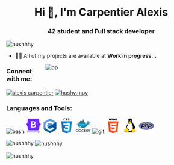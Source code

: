 <h1 align="center">Hi 👋, I'm Carpentier Alexis</h1>
<h3 align="center">42 student and Full stack developer</h3>

<p align="left"> <img src="https://komarev.com/ghpvc/?username=hushhhy&label=Profile%20views&color=0e75b6&style=flat" alt="hushhhy" /> </p>

- 👨‍💻 All of my projects are available at **Work in progress...**

<img align="right" alt="op" width="400" src="https://i.pinimg.com/originals/2d/02/f1/2d02f1b440163529c321599a51cf4ef6.gif">

<h3 align="left">Connect with me:</h3>
<p align="left">
<a href="https://linkedin.com/in/alexis carpentier" target="blank"><img align="center" src="https://raw.githubusercontent.com/rahuldkjain/github-profile-readme-generator/master/src/images/icons/Social/linked-in-alt.svg" alt="alexis carpentier" height="30" width="40" /></a>
<a href="https://instagram.com/hushy.mov" target="blank"><img align="center" src="https://raw.githubusercontent.com/rahuldkjain/github-profile-readme-generator/master/src/images/icons/Social/instagram.svg" alt="hushy.mov" height="30" width="40" /></a>
</p>

<h3 align="left">Languages and Tools:</h3>
<p align="left"> <a href="https://www.gnu.org/software/bash/" target="_blank" rel="noreferrer"> <img src="https://www.vectorlogo.zone/logos/gnu_bash/gnu_bash-icon.svg" alt="bash" width="40" height="40"/> </a> <a href="https://getbootstrap.com" target="_blank" rel="noreferrer"> <img src="https://raw.githubusercontent.com/devicons/devicon/master/icons/bootstrap/bootstrap-plain-wordmark.svg" alt="bootstrap" width="40" height="40"/> </a> <a href="https://www.cprogramming.com/" target="_blank" rel="noreferrer"> <img src="https://raw.githubusercontent.com/devicons/devicon/master/icons/c/c-original.svg" alt="c" width="40" height="40"/> </a> <a href="https://www.w3schools.com/css/" target="_blank" rel="noreferrer"> <img src="https://raw.githubusercontent.com/devicons/devicon/master/icons/css3/css3-original-wordmark.svg" alt="css3" width="40" height="40"/> </a> <a href="https://www.docker.com/" target="_blank" rel="noreferrer"> <img src="https://raw.githubusercontent.com/devicons/devicon/master/icons/docker/docker-original-wordmark.svg" alt="docker" width="40" height="40"/> </a> <a href="https://git-scm.com/" target="_blank" rel="noreferrer"> <img src="https://www.vectorlogo.zone/logos/git-scm/git-scm-icon.svg" alt="git" width="40" height="40"/> </a> <a href="https://www.w3.org/html/" target="_blank" rel="noreferrer"> <img src="https://raw.githubusercontent.com/devicons/devicon/master/icons/html5/html5-original-wordmark.svg" alt="html5" width="40" height="40"/> </a> <a href="https://www.linux.org/" target="_blank" rel="noreferrer"> <img src="https://raw.githubusercontent.com/devicons/devicon/master/icons/linux/linux-original.svg" alt="linux" width="40" height="40"/> </a> <a href="https://www.mysql.com/" target="_blank" rel="noreferrer"> <a href="https://www.php.net" target="_blank" rel="noreferrer"> <img src="https://raw.githubusercontent.com/devicons/devicon/master/icons/php/php-original.svg" alt="php" width="40" height="40"/> </a> </p>

<p><img align="left" src="https://github-readme-stats.vercel.app/api/top-langs?username=hushhhy&show_icons=true&locale=en&layout=compact" alt="hushhhy" /></p>

<p>&nbsp;<img align="center" src="https://github-readme-stats.vercel.app/api?username=hushhhy&show_icons=true&locale=en" alt="hushhhy" /></p>

<p><img align="center" src="https://github-readme-streak-stats.herokuapp.com/?user=hushhhy&" alt="hushhhy" /></p>
